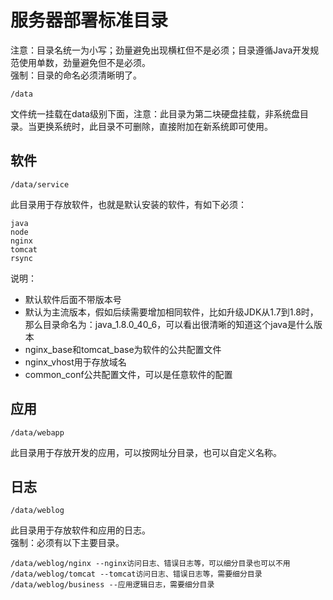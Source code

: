 # 服务器部署标准目录
注意：目录名统一为小写；劲量避免出现横杠但不是必须；目录遵循Java开发规范使用单数，劲量避免但不是必须。  
强制：目录的命名必须清晰明了。
```shell
/data  
```
文件统一挂载在data级别下面，注意：此目录为第二块硬盘挂载，非系统盘目录。当更换系统时，此目录不可删除，直接附加在新系统即可使用。
## 软件
```shell
/data/service  
```
此目录用于存放软件，也就是默认安装的软件，有如下必须：
```shell
java
node
nginx
tomcat
rsync
```
说明：
- 默认软件后面不带版本号
- 默认为主流版本，假如后续需要增加相同软件，比如升级JDK从1.7到1.8时，那么目录命名为：java_1.8.0_40_6，可以看出很清晰的知道这个java是什么版本
- nginx_base和tomcat_base为软件的公共配置文件
- nginx_vhost用于存放域名
- common_conf公共配置文件，可以是任意软件的配置
## 应用
```shell
/data/webapp
```
此目录用于存放开发的应用，可以按网址分目录，也可以自定义名称。
## 日志
```shell
/data/weblog
```
此目录用于存放软件和应用的日志。  
强制：必须有以下主要目录。
```shell
/data/weblog/nginx --nginx访问日志、错误日志等，可以细分目录也可以不用
/data/weblog/tomcat --tomcat访问日志、错误日志等，需要细分目录
/data/weblog/business --应用逻辑日志，需要细分目录
```